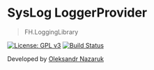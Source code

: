 SysLog LoggerProvider
======

> FH.LoggingLibrary

[![License: GPL v3](https://img.shields.io/badge/License-GPLv3-brightgreen.svg)](COPYING)
[![Build Status](https://dev.azure.com/oleksandr-nazaruk/FH.LoggingLibrary/_apis/build/status/FH.LoggingLibrary-CI)](https://dev.azure.com/oleksandr-nazaruk/FH.LoggingLibrary/_apis/build/status/FH.LoggingLibrary-CI)




Developed by [Oleksandr Nazaruk](https://github.com/freehand-dev)
